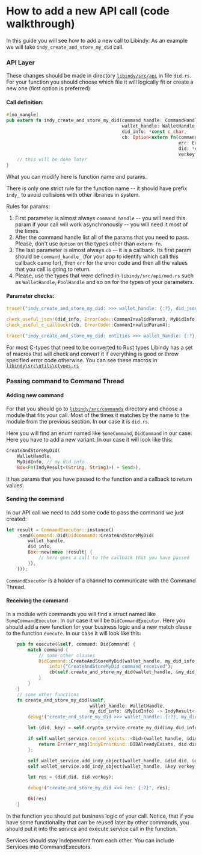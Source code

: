# How to add a new API call (code walkthrough)

In this guide you will see how to add a new call to Libindy. As an example we will take `indy_create_and_store_my_did` call.

### API Layer

These changes should be made in directory [`libindy/src/api`](libindy/src/api) in file `did.rs`. For your function you should choose which file it will logically fit or create a new one (first option is preferred)

#### Call definition:
```rust
#[no_mangle]
pub extern fn indy_create_and_store_my_did(command_handle: CommandHandle,
                                           wallet_handle: WalletHandle,
                                           did_info: *const c_char,
                                           cb: Option<extern fn(command_handle_: CommandHandle,
                                                                err: ErrorCode,
                                                                did: *const c_char,
                                                                verkey: *const c_char)>) -> ErrorCode {
    // this will be done later
}
```
What you can modify here is function name and params. 

There is only one strict rule for the function name -- it should have prefix `indy_` to avoid collisions with other libraries in system.

Rules for params:
1) First parameter is almost always `command_handle` -- you will need this param if your call will work asynchronously -- you will need it most of the times.
2) After the command handle list all of the params that you need to pass. Please, don't use `Option` on the types other than `extern fn`.
3) The last parameter is almost always `cb` -- it is a callback. Its first param should be `command_handle_` (for your app to identify which call this callback came for), then `err` for the error code and then all the values that you call is going to return.
4) Please, use the types that were defined in `libindy/src/api/mod.rs` such as `WalletHandle`, `PoolHandle` and so on for the types of your parameters.

#### Parameter checks:

```rust
trace!("indy_create_and_store_my_did: >>> wallet_handle: {:?}, did_json: {:?}", wallet_handle, did_info);

check_useful_json!(did_info, ErrorCode::CommonInvalidParam3, MyDidInfo); // redefine to MyDidInfo if valid
check_useful_c_callback!(cb, ErrorCode::CommonInvalidParam4);

trace!("indy_create_and_store_my_did: entities >>> wallet_handle: {:?}, did_json: {:?}", wallet_handle, secret!(&did_info));
```

For most C-types that need to be converted to Rust types Libindy has a set of macros that will check and convert it if everything is good or throw specified error code otherwise. You can see these macros in [`libindy\src\utils\ctypes.rs`](libindy\src\utils\ctypes.rs)

### Passing command to Command Thread

#### Adding new command

For that you should go to [`libindy/src/commands`](libindy/src/commands) directory and choose a module that fits your call. Most of the times it matches by the name to the module from the previous section. In our case it is `did.rs`.

Here you will find an enum named like `SomeCommand`, `DidCommand` in our case. Here you have to add a new variant. In our case it will look like this:

```rust
CreateAndStoreMyDid(
    WalletHandle,
    MyDidInfo, // my did info
    Box<Fn(IndyResult<(String, String)>) + Send>),
```

It has params that you have passed to the function and a callback to return values.

#### Sending the command

In our API call we need to add some code to pass the command we just created:
```rust
let result = CommandExecutor::instance()
    .send(Command::Did(DidCommand::CreateAndStoreMyDid(
        wallet_handle,
        did_info,
        Box::new(move |result| {
            // here goes a call to the callback that you have passed
        }),
    )));
```
`CommandExecutor` is a holder of a channel to communicate with the Command Thread.

#### Receiving the command

In a module with commands you will find a struct named like `SomeCommandExecutor`. In our case it will be `DidCommandExecutor`. 
Here you should add a new function for your business logic and a new match clause to the function `execute`. In our case it will look like this:

```rust
    pub fn execute(&self, command: DidCommand) {
        match command {
            // some other clauses
            DidCommand::CreateAndStoreMyDid(wallet_handle, my_did_info, cb) => {
                info!("CreateAndStoreMyDid command received");
                cb(self.create_and_store_my_did(wallet_handle, &my_did_info));
            }
        }
    }
    // some other functions
    fn create_and_store_my_did(&self,
                               wallet_handle: WalletHandle,
                               my_did_info: &MyDidInfo) -> IndyResult<(String, String)> {
        debug!("create_and_store_my_did >>> wallet_handle: {:?}, my_did_info_json: {:?}", wallet_handle, secret!(my_did_info));

        let (did, key) = self.crypto_service.create_my_did(&my_did_info)?;

        if self.wallet_service.record_exists::<Did>(wallet_handle, &did.did)? {
            return Err(err_msg(IndyErrorKind::DIDAlreadyExists, did.did));
        };

        self.wallet_service.add_indy_object(wallet_handle, &did.did, &did, &HashMap::new())?;
        self.wallet_service.add_indy_object(wallet_handle, &key.verkey, &key, &HashMap::new())?;

        let res = (did.did, did.verkey);

        debug!("create_and_store_my_did <<< res: {:?}", res);

        Ok(res)
    }
```
In the function you should put business logic of your call.
Notice, that if you have some functionality that can be reused later by other commands, you should put it into the service and execute service call in the function.

Services should stay independent from each other. You can include Services into CommandExecutors.  